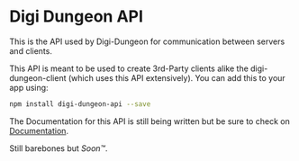 # Digi Dungeon API

This is the API used by Digi-Dungeon for communication between servers and
clients.

This API is meant to be used to create 3rd-Party clients alike the
digi-dungeon-client (which uses this API extensively). You can add this to your
app using:

```bash
npm install digi-dungeon-api --save
```

The Documentation for this API is still being written but be sure to check on
[Documentation](/docs/README.md).

Still barebones but _Soon™️_.
